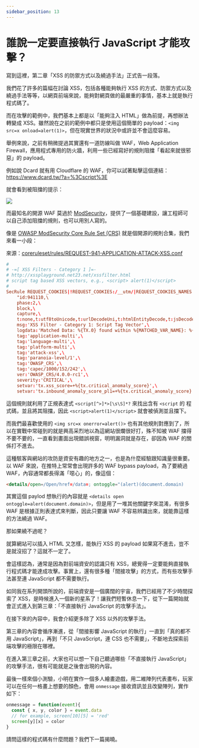```yaml
---
sidebar_position: 13
---
```


# 誰說一定要直接執行 JavaScript 才能攻擊？

寫到這裡，第二章「XSS 的防禦方式以及繞過手法」正式告一段落。

我們花了許多的篇幅在討論 XSS，包括各種能夠執行 XSS 的方式、防禦方式以及繞過手法等等，以網頁前端來說，能夠對網頁做的最嚴重的事情，基本上就是執行程式碼了。

而在攻擊的範例中，我們基本上都是以「能夠注入 HTML」做為前提，再想辦法轉變成 XSS。雖然說在之前的範例中都只是使用這個簡單的 payload：`<img src=x onload=alert(1)>`，但在現實世界的狀況中或許並不會這麼容易。

舉例來說，之前有稍微提過其實還有一道防線叫做 WAF，Web Application Firewall，應用程式專用的防火牆，利用一些已經寫好的規則阻擋「看起來就很邪惡」的 payload。

例如說 Dcard 就有用 Cloudflare 的 WAF，你可以試著點擊這個連結：https://www.dcard.tw/?a=%3Cscript%3E

就會看到被阻擋的提示：

![](pics/13-01.png)

而最知名的開源 WAF 莫過於 [ModSecurity](https://github.com/SpiderLabs/ModSecurity)，提供了一個基礎建設，讓工程師可以自己添加阻擋的規則，也可以用別人寫的。

像是 [OWASP ModSecurity Core Rule Set (CRS)](https://github.com/coreruleset/coreruleset/tree/v4.0/dev) 就是個開源的規則合集，我們來看一小段：

來源：[coreruleset/rules/REQUEST-941-APPLICATION-ATTACK-XSS.conf](https://github.com/coreruleset/coreruleset/blob/v4.0/dev/rules/REQUEST-941-APPLICATION-ATTACK-XSS.conf#L105)

``` conf
#
# -=[ XSS Filters - Category 1 ]=-
# http://xssplayground.net23.net/xssfilter.html
# script tag based XSS vectors, e.g., <script> alert(1)</script>
#
SecRule REQUEST_COOKIES|!REQUEST_COOKIES:/__utm/|REQUEST_COOKIES_NAMES|REQUEST_FILENAME|REQUEST_HEADERS:User-Agent|REQUEST_HEADERS:Referer|ARGS_NAMES|ARGS|XML:/* "@rx (?i)<script[^>]*>[\s\S]*?" \
    "id:941110,\
    phase:2,\
    block,\
    capture,\
    t:none,t:utf8toUnicode,t:urlDecodeUni,t:htmlEntityDecode,t:jsDecode,t:cssDecode,t:removeNulls,\
    msg:'XSS Filter - Category 1: Script Tag Vector',\
    logdata:'Matched Data: %{TX.0} found within %{MATCHED_VAR_NAME}: %{MATCHED_VAR}',\
    tag:'application-multi',\
    tag:'language-multi',\
    tag:'platform-multi',\
    tag:'attack-xss',\
    tag:'paranoia-level/1',\
    tag:'OWASP_CRS',\
    tag:'capec/1000/152/242',\
    ver:'OWASP_CRS/4.0.0-rc1',\
    severity:'CRITICAL',\
    setvar:'tx.xss_score=+%{tx.critical_anomaly_score}',\
    setvar:'tx.inbound_anomaly_score_pl1=+%{tx.critical_anomaly_score}'"
```

這個規則就利用了正規表達式 `<script[^>]*>[\s\S]*?` 來找出含有 `<script` 的 程式碼，並且將其阻擋，因此 `<script>alert(1)</script>` 就會被偵測並且擋下。

而我們最喜歡使用的 `<img src=x onerror=alert()>` 也有其他規則對應到了，所以在實戰中常碰到的就是興高采烈地以為這網站很爛很好打，殊不知被 WAF 擋得不要不要的，一直看到畫面出現錯誤視窗，明明漏洞就是存在，卻因為 WAF 的關係打不進去。

這種駭客與網站的攻防是資安有趣的地方之一，也是為什麼經驗跟知識量很重要。以 WAF 來說，在推特上常常會出現許多的 WAF bypass payload，為了要繞過 WAF，內容通常都長得滿「噁心」的，像這個：

``` html
<details/open=/Open/href=/data=; ontoggle="(alert)(document.domain)
```

其實這個 paylod 想執行的內容就是 `<details open ontoggle=alert(document.domain)>`，但是用了一堆其他關鍵字來混淆，有很多 WAF 是根據正則表達式來判斷，因此只要讓 WAF 不容易辨識出來，就能靠這樣的方法繞過 WAF。

那如果繞不過呢？

就算網站可以插入 HTML 又怎樣，能執行 XSS 的 payload 如果寫不進去，豈不是就沒招了？這就不一定了。

會這樣認為，通常是因為對前端資安的認識只有 XSS，總覺得一定要能夠直接執行程式碼才能達成攻擊。事實上，還有很多種「間接攻擊」的方式，而有些攻擊手法甚至連 JavaScript 都不需要執行。

如同我在系列開頭所說的，前端資安是一個廣闊的宇宙，我們已經用了不少時間探索了 XSS，是時候進入一個新的星系了！讓我們短暫休息一下，從下一篇開始就會正式進入到第三章：「不直接執行 JavaScript 的攻擊手法」。

在接下來的內容中，我會介紹更多除了 XSS 以外的攻擊手法。

第三章的內容會循序漸進，從「間接影響 JavaScript 的執行」一直到「真的都不用 JavaScript」，再到「不只 JavaScript，連 CSS 也不需要」，不斷地去探索前端攻擊的極限在哪裡。

在進入第三章之前，大家也可以想一下自己聽過哪些「不直接執行 JavaScript」的攻擊手法，很有可能就是之後會出現的內容。

最後一樣來個小測驗，小明在實作一個多人繪畫遊戲，用二維陣列代表畫布，玩家可以在任何一格畫上想要的顏色，會用 `onmessage` 接收資訊並且改變陣列，實作如下：

``` js
onmessage = function(event){
  const { x, y, color } = event.data
  // for example, screen[10][5] = 'red'
  screen[y][x] = color
}
```

請問這樣的程式碼有什麼問題？我們下一篇揭曉。

